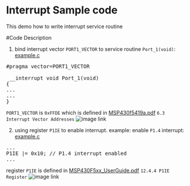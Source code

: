 # Interrupt Sample code
This demo how to write interrupt service routine

#Code Description
1. bind interrupt vector `PORT1_VECTOR` to service routine `Port_1(void)`: [example.c](https://github.com/ivan0124/MCU-MSP430Fxxx-Family/blob/master/interrupt/example.c)
<pre>
#pragma vector=PORT1_VECTOR

 __interrupt void Port_1(void)
{
...
...
}
</pre>
`PORT1_VECTOR` is `0xFFDE` which is defined in 
[MSP430f5419a.pdf](http://139.162.35.49/image/MSP430Fxxx/MSP430f5419a.pdf) `6.3 Interrupt Vector Addresses`
![image link](http://139.162.35.49/image/MSP430Fxxx/MSP430_inetrrupt_20160501.png)

2. using register `P1IE` to enable interrupt. example: enable `P1.4` interrupt: [example.c](https://github.com/ivan0124/MCU-MSP430Fxxx-Family/blob/master/interrupt/example.c)
<pre>
...
P1IE |= 0x10; // P1.4 interrupt enabled
...
</pre>
register `P1IE` is defined in [MSP430F5xx_UserGuide.pdf](http://139.162.35.49/image/MSP430Fxxx/MSP430F5xx_UserGuide.pdf) `12.4.4 P1IE Register`
![image link](http://139.162.35.49/image/MSP430Fxxx/MSP430_interrupt_20160501_1.png)


